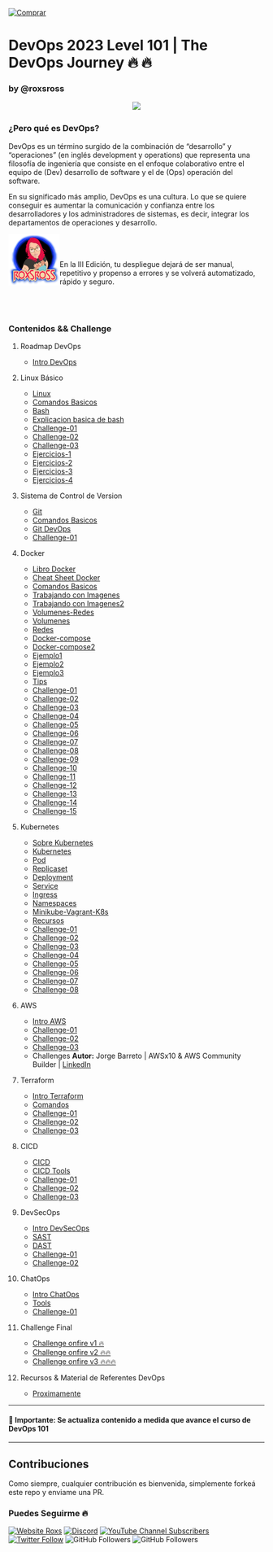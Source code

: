 [![Comprar](https://www.buymeacoffee.com/assets/img/custom_images/orange_img.png)](https://www.buymeacoffee.com/roxsross)

# DevOps 2023 Level 101 | The DevOps Journey 🔥 🔥 
### by @roxsross

<p align="center"><img src="./assets/Release.jpg" width="600"/></p>

### ¿Pero qué es DevOps? 
DevOps es un término surgido de la combinación de “desarrollo” y “operaciones” (en inglés development y operations) que representa una filosofía de ingeniería que consiste en el enfoque colaborativo entre el equipo de (Dev) desarrollo de software y el de (Ops) operación del software. 

En su significado más amplio, DevOps es una cultura. Lo que se quiere conseguir es aumentar la comunicación y confianza entre los desarrolladores y los administradores de sistemas, es decir, integrar los departamentos de operaciones y desarrollo.


<a href="https://295devops.com">
<img align="left" width="20%" src="https://raw.githubusercontent.com/roxsross/roxsross/main/images/Copia de ROXSROSS FINAL (1).png">
</a>
</br>
</br>
</br>
En la III Edición, tu despliegue dejará de ser manual, repetitivo y propenso a errores y se volverá automatizado, rápido y seguro.
</br>
</br>
</br>
</br>


### Contenidos && Challenge

  1. Roadmap DevOps
        * [Intro DevOps](./CLASE-01/devops.md)

    
  1. Linux Básico 
        * [Linux](./CLASE-02/linux.md)
        * [Comandos Basicos](./CLASE-02/comandos_linux.properties)
        * [Bash](./CLASE-02/00_tutorial_bash/readme.md)
        * [Explicacion basica de bash](./CLASE-02/Explicacion-basica-bash.md)
        * [Challenge-01](./CLASE-02/05-example/reto1.md) 
        * [Challenge-02](./CLASE-02/05-example/reto2.md)
        * [Challenge-03](./CLASE-02/05-example/reto3.md)
        * [Ejercicios-1](./CLASE-02/ejercicios-scripts-linux-1.md)
        * [Ejercicios-2](./CLASE-02/ejercicios-scripts-linux-2.md)  
        * [Ejercicios-3](./CLASE-02/ejercicios-scripts-linux-3.md)  
        * [Ejercicios-4](./CLASE-02/ejercicios-scripts-linux-4.md)    

  1. Sistema de Control de Version
        * [Git](./CLASE-03/00-git-terminal-basico/00-configuracion.md)
        * [Comandos Basicos](./CLASE-03/github-git-cheat-sheet.pdf)
        * [Git DevOps](./CLASE-03/00-git-terminal-basico/05-ejercicio.md)
        * [Challenge-01](./CLASE-03/Ejercicios-github-bash/README.md) 

  1. Docker
        * [Libro Docker](./CLASE-04/Ebook%20-%20Fundamentos%20de%20docker.pdf)
        * [Cheat Sheet Docker](./CLASE-04/docker_cheatsheet.pdf)
        * [Comandos Basicos](./CLASE-04/Docker/01-Comandos-docker.md)
        * [Trabajando con Imagenes](./CLASE-04/Docker/02-Creacion-images.md)
        * [Trabajando con Imagenes2](./CLASE-04/Docker/03-Trabajando-con-imagenes.md)
        * [Volumenes-Redes](./CLASE-04/Docker/04-Volumenes-Redes.md)
        * [Volumenes](./CLASE-04/Docker/05-Volumenes.md)
        * [Redes](./CLASE-04/Docker/06-Redes.md)
        * [Docker-compose](./CLASE-04/Docker/07-DockerCompose.md)
        * [Docker-compose2](./CLASE-04/Docker/08-Docker-Compose-yml.md)
        * [Ejemplo1](./CLASE-04/Docker/Ejemplo-DockerCompose-php.md)
        * [Ejemplo2](./CLASE-04/Docker/Ejemplo-Guestbook.md)
        * [Ejemplo3](./CLASE-04/Docker/Ejemplo-Wordpress-Compose.md)
        * [Tips](./CLASE-04/Docker/10-Tips.md)
        * [Challenge-01](./CLASE-04/Challenge/01/lab-01.md) 
        * [Challenge-02](./CLASE-04/Challenge/02/lab-02.md) 
        * [Challenge-03](./CLASE-04/Challenge/03/lab-03.md)   
        * [Challenge-04](./CLASE-04/Challenge/04/lab-04.md) 
        * [Challenge-05](./CLASE-04/Challenge/05/lab-05.md)
        * [Challenge-06](./CLASE-04/Challenge/06/lab-06.md)    
        * [Challenge-07](./CLASE-04/Challenge/07/lab-07.md) 
        * [Challenge-08](./CLASE-04/Challenge/08/lab-08.md) 
        * [Challenge-09](./CLASE-04/Challenge/09/lab-09.md)   
        * [Challenge-10](./CLASE-04/Challenge/10/lab-10.md) 
        * [Challenge-11](./CLASE-04/Challenge/11/lab-11.md)
        * [Challenge-12](./CLASE-04/Challenge/12/lab-12.md)  
        * [Challenge-13](./CLASE-04/Challenge/13/lab-13.md) 
        * [Challenge-14](./CLASE-04/Challenge/14/lab-14.md)   
        * [Challenge-15](./CLASE-04/Challenge/15/lab-15.md)             
  1. Kubernetes
        * [Sobre Kubernetes](./CLASE-05/readme.md)
        * [Kubernetes](./CLASE-05/kubernetes/01/introk8s.md)
        * [Pod](./CLASE-05/kubernetes/02/pod.md)
        * [Replicaset](./CLASE-05/kubernetes/03/rs.md)
        * [Deployment](./CLASE-05/kubernetes/04/gestionando_deploy.md)
        * [Service](./CLASE-05/kubernetes/06/svc.md)
        * [Ingress](./CLASE-05/kubernetes/06/ingress.md)
        * [Namespaces](./CLASE-05/kubernetes/05/ns.md) 
        * [Minikube-Vagrant-K8s](./CLASE-05/minikube-k8s-vagrant/uso-vagrant-minikube.md) 
        * [Recursos](./CLASE-05/recursos/)    
        * [Challenge-01](./CLASE-05/challenge/01/lab01.md) 
        * [Challenge-02](./CLASE-05/challenge/02/lab02.md)
        * [Challenge-03](./CLASE-05/challenge/03/lab03.md)
        * [Challenge-04](./CLASE-05/challenge/04/lab04.md)
        * [Challenge-05](./CLASE-05/challenge/05/lab05.md)
        * [Challenge-06](./CLASE-05/challenge/06/lab06.md)
        * [Challenge-07](./CLASE-05/challenge/07/lab07.md)
        * [Challenge-08](./CLASE-05/challenge/08/lab08.md)           

  1. AWS
        * [Intro AWS](./CLASE-07/intro-aws/README.md)
        * [Challenge-01](./CLASE-07/aws-challenge/challenge_01/README.md) 
        * [Challenge-02](./CLASE-07/aws-challenge/challenge_02/README.md)
        * [Challenge-03](./CLASE-07/aws-challenge/challenge_03/README.md)  
        * Challenges **Autor:** Jorge Barreto | AWSx10 & AWS Community Builder | [LinkedIn](https://www.linkedin.com/in/jorgebarretoolivos/)

  1. Terraform
        * [Intro Terraform]()
        * [Comandos]()  
        * [Challenge-01]() 
        * [Challenge-02]()
        * [Challenge-03]()   

  1. CICD
        * [CICD]()
        * [CICD Tools]()  
        * [Challenge-01]() 
        * [Challenge-02]()
        * [Challenge-03]() 

  1. DevSecOps
        * [Intro DevSecOps]()
        * [SAST]()  
        * [DAST]() 
        * [Challenge-01]()
        * [Challenge-02]()   

  1. ChatOps
        * [Intro ChatOps]()
        * [Tools]()  
        * [Challenge-01]() 


  1. Challenge Final
        * [Challenge onfire v1 🔥](./DESAFIO-ONFIRE-2023/Challenge-onfire-v1-level100/Readme.md)
        * [Challenge onfire v2 🔥🔥](./DESAFIO-ONFIRE-2023/Challenge-onfire-v2-level200/README.md)
        * [Challenge onfire v3 🔥🔥🔥](./DESAFIO-ONFIRE-2023/Challenge-onfire-v3-level300/Readme.md)

  1. Recursos & Material de Referentes DevOps
        * [Proximamente]() 

_ _ _

#### 🔔 Importante: Se actualiza contenido a medida que avance el curso de DevOps 101
_ _ _

## Contribuciones
Como siempre, cualquier contribución es bienvenida, simplemente forkeá este repo y enviame una PR.  

### **Puedes Seguirme** 🔥 &nbsp;
[![Website Roxs](https://img.shields.io/badge/-roxsross-blue?style=flat&logo=GoogleChrome&logoColor=white&link=https://295devops.com)](https://roxs.295devops.com)
[![Discord](https://img.shields.io/discord/729672926432985098?style=social&label=Discord&logo=discord)](https://discord.gg/5fqHuBq6pf)
[![YouTube Channel Subscribers](https://img.shields.io/youtube/channel/subscribers/UCxPD7bsocoAMq8Dj18kmGyQ?style=social)](https://www.youtube.com/@295devops)
[![Twitter Follow](https://img.shields.io/twitter/follow/roxsross?style=social)](https://twitter.com/roxsross)
![GitHub Followers](https://img.shields.io/github/followers/roxsross?style=social)
![GitHub Followers](https://img.shields.io/github/stars/roxsross?style=social)
